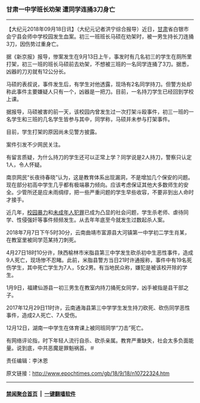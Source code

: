 ### 甘肃一中学班长劝架 遭同学连捅3刀身亡
------------------------

<p>【大纪元2018年09月18日讯】（大纪元记者洪宁综合报导）近日，<a href="http://www.epochtimes.com/gb/tag/%E7%94%98%E8%82%83.html">甘肃</a>省白银市会宁县会师中学校园发生血案。初三一班班长马硕在劝架时，被一男生持长刀连捅3刀，因伤势过重身亡。</p>
<p>据《新京报》报导，惨案发生在9月13日上午，事发时有几名初三的学生在厕所里打架，初三一班的班长马硕前去劝架，不想被三班的一名同学连捅了3刀。据悉，凶器的刀刃就有12公分长。</p>
<p>马硕的表叔说，事件发生后，有学生对他透露，现场有2名同学持刀。但警方处却称此事件主要嫌疑人只有一个，凶器是一把刀。目前，一名持刀学生已经回到学校上课。</p>
<p>据报导，马硕被害的前一天，该校园内曾发生过一次打架斗殴事件，初三一班的一名学生和三班的几名学生皆参与其中，同学称，马硕并未参与打架事件。</p>
<p>目前，学生打架的原因尚未见警方披露。</p>
<p>案件引发不少网民关注。</p>
<p>有留言质疑，为什么持刀的学生还可以正常上学？同学说是2人持刀，警察只认定1人，令人怀疑。</p>
<p>南京网民“长夜待春晓”认为，这是教育体系出现漏洞，不是增加几个保安的问题。现在部分初高中学生几乎都有极端暴力倾向。应该考虑保证其他大多数师生的安全。少管所还是应未雨绸缪，把一些严重问题的学生早些收容，不要非到出人命时才接手。</p>
<p>近几年，<a href="http://www.epochtimes.com/gb/tag/%E6%A0%A1%E5%9B%AD%E6%9A%B4%E5%8A%9B.html">校园暴力</a>和<a href="http://www.epochtimes.com/gb/tag/%E6%9C%AA%E6%88%90%E5%B9%B4%E4%BA%BA%E7%8A%AF%E7%BD%AA.html">未成年人犯罪</a>已成为凸显的社会问题，学生杀老师、虐待同学、性侵强奸等事件频频发生。从去年年底至今就发生过数起杀人案。</p>
<p>2018年7月7日下午5时30分，云南曲靖市富源县大河镇第一中学初二学生肖某，在教室里被同学范某持刀刺死。</p>
<p>4月27日18时10分许，陕西榆林市米脂县第三中学发生砍杀初中生恶性事件，造成9人死亡，现场惨不忍睹。此前，米脂县警方当日21时许通报称，事件中有19名死伤学生，其中死亡学生为7人，5女2男。有当地民众称，嫌犯是被该校开除的学生。</p>
<p>1月9日，福建仙游县一初三男生在教室内持刀捅死女同学，凶手被指是县干部之子。</p>
<p>2017年12月29日11时许，云南通海县第三中学学生发生持刀砍死、砍伤同学恶性事件，造成2人死亡、7人受伤。</p>
<p>12月12日，湖南一中学生在体育课上被同班同学“刀击”死亡。</p>
<p>有网络评论指，时下年轻人流行自杀、砍杀亲属。教育严重缺失，社会太多负面能量。说到底，中共恶魔是罪魁祸首。＃</p>
<p>责任编辑：李沐恩</p>

原文链接：http://www.epochtimes.com/gb/18/9/18/n10722324.htm


------------------------
#### [禁闻聚合首页](https://github.com/gfw-breaker/banned-news/blob/master/README.md) &nbsp;|&nbsp;  [一键翻墙软件](https://github.com/gfw-breaker/nogfw/blob/master/README.md)